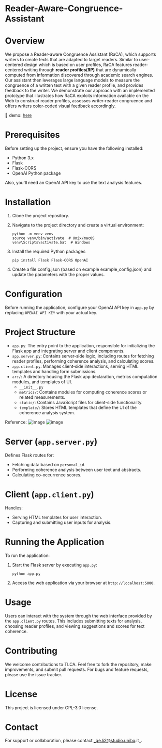 # Reader-Aware-Congruence-Assistant

# Overview

We propose a Reader-aware Congruence Assistant (RaCA), which supports writers to create texts that are adapted to target readers. Similar to user-centered design which is based on user profiles, RaCA features reader-centered writing through **reader profiles(RP)** that are dynamically computed from information discovered through academic search engines.
Our assistant then leverages large language models to measure the congruence of a written text with a given reader profile, and provides feedback to the writer.
We demonstrate our approach with an implemented prototype that illustrates how RaCA exploits information available on the Web to construct reader profiles, assesses writer-reader congruence and offers writers color-coded visual feedback accordingly.

👀 demo: [here](https://loom.com/share/folder/419e9f272b214d15a0823a5fdda41f14)

# Prerequisites

Before setting up the project, ensure you have the following installed:
- Python 3.x
- Flask
- Flask-CORS
- OpenAI Python package

Also, you'll need an OpenAI API key to use the text analysis features.

# Installation

1. Clone the project repository.
2. Navigate to the project directory and create a virtual environment:

   ```
   python -m venv venv
   source venv/bin/activate  # Unix/macOS
   venv\Scripts\activate.bat  # Windows

4. Install the required Python packages:
   ```
   pip install Flask Flask-CORS OpenAI

5. Create a file config.json (based on example example_config.json) and update the parameters with the proper values. 

# Configuration

Before running the application, configure your OpenAI API key in `app.py` by replacing `OPENAI_API_KEY` with your actual key.

# Project Structure

- `app.py`: The entry point to the application, responsible for initializing the Flask app and integrating server and client components.
- `app.server.py`: Contains server-side logic, including routes for fetching reader profiles, performing coherence analysis, and calculating scores.
- `app.client.py`: Manages client-side interactions, serving HTML templates and handling form submissions.
- `arc/`: A directory housing the Flask app declaration, metrics computation modules, and templates of UI.
  - `__init__.py`
  - `metrics/`: Contains modules for computing coherence scores or related measurements.
  - `static/`: Contains JavaScript files for client-side functionality.
  - `template/`: Stores HTML templates that define the UI of the coherence analysis system.
 
Reference: 
![image](https://github.com/Interactions-HSG/Text-Linker-Coherence-Assistant/assets/49511520/dcc7bc67-2278-41f2-b68d-0b6371862942)
![image](https://github.com/Interactions-HSG/Text-Linker-Coherence-Assistant/assets/49511520/9decee15-932c-41ba-bdeb-bdb454b94185)


# Server (`app.server.py`)

Defines Flask routes for:
- Fetching data based on `personal_id`.
- Performing coherence analysis between user text and abstracts.
- Calculating co-occurrence scores.

# Client (`app.client.py`)

Handles:
- Serving HTML templates for user interaction.
- Capturing and submitting user inputs for analysis.

# Running the Application

To run the application:
1. Start the Flask server by executing `app.py`:
   ```
   python app.py

2. Access the web application via your browser at `http://localhost:5000`.

# Usage

Users can interact with the system through the web interface provided by the `app.client.py` routes. This includes submitting texts for analysis, choosing reader profiles, and viewing suggestions and scores for text coherence.

# Contributing

We welcome contributions to TLCA. Feel free to fork the repository, make improvements, and submit pull requests. For bugs and feature requests, please use the issue tracker.

# License

This project is licensed under GPL-3.0 license.

# Contact

For support or collaboration, please contact _ge.li2@studio.unibo.it_.
